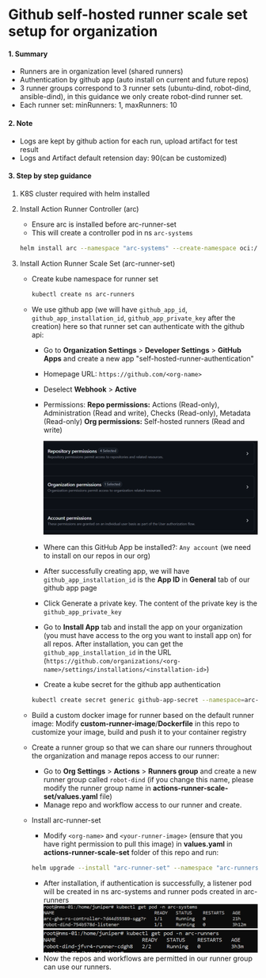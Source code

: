 # Github self-hosted runner scale set setup for organization
#### 1. Summary

- Runners are in organization level (shared runners)
- Authentication by github app (auto install on current and future repos)
- 3 runner groups correspond to 3 runner sets (ubuntu-dind, robot-dind, ansible-dind), in this guidance we only create robot-dind runner set.
- Each runner set: minRunners: 1, maxRunners: 10

#### 2. Note

- Logs are kept by github action for each run, upload artifact for test result
- Logs and Artifact default retension day: 90(can be customized)

#### 3. Step by step guidance

1. K8S cluster required with helm installed

2. Install Action Runner Controller (arc) 

   - Ensure arc is installed before arc-runner-set 
   - This will create a controller pod in ns `arc-systems`

   ```bash
   helm install arc --namespace "arc-systems" --create-namespace oci://ghcr.io/actions/actions-runner-controller-charts/gha-runner-scale-set-controller
   ```

3. Install Action Runner Scale Set (arc-runner-set)

   - Create kube namespace for runner set
     ```bash
     kubectl create ns arc-runners
     ```

   - We use github app (we will have `github_app_id`, `github_app_installation_id`, `github_app_private_key` after the creation) here so that runner set can authenticate with the github api:

     - Go to **Organization Settings** > **Developer Settings** > **GitHub Apps** and create a new app "self-hosted-runner-authentication"

     - Homepage URL: `https://github.com/<org-name> `

     - Deselect **Webhook** > **Active**

     - Permissions:
       **Repo permissions:** Actions (Read-only), Administration (Read and write), Checks (Read-only), Metadata (Read-only)
       **Org permissions:** Self-hosted runners (Read and write)

       ![image-20250117111000611](./README.assets/image-20250117111000611.png)

     - Where can this GitHub App be installed?: `Any account` (we need to install on our repos in our org)
     - After successfully creating app, we will have `github_app_installation_id` is the **App ID** in **General** tab of our github app page
     - Click Generate a private key. The content of the private key is the `github_app_private_key`
     - Go to **Install App** tab and install the app on your organization (you must have access to the org you want to install app on) for all repos. After installation, you can get the `github_app_installation_id` in the URL (`https://github.com/organizations/<org-name>/settings/installations/<installation-id>`)
     - Create a kube secret for the github app authentication

     ```bash
     kubectl create secret generic github-app-secret --namespace=arc-runners --from-literal=github_app_id=<app-id> --from-literal=github_app_installation_id=<installation-id> --from-literal=github_app_private_key='-----BEGIN RSA PRIVATE KEY-----********-----END RSA PRIVATE KEY-----'
     ```

   - Build a custom docker image for runner based on the default runner image: Modify **custom-runner-image**/**Dockerfile** in this repo to customize your image, build and push it to your container registry

   - Create a runner group so that we can share our runners throughout the organization and manage repos access to our runner:

     - Go to **Org Settings** > **Actions** > **Runners group** and create a new runner group called `robot-dind` (if you change this name, please modify the runner group name in **actions-runner-scale-set/values.yaml** file)
     - Manage repo and workflow access to our runner and create.

   - Install arc-runner-set

     - Modify `<org-name>` and `<your-runner-image>` (ensure that you have right permission to pull this image) in **values.yaml** in **actions-runner-scale-set** folder of this repo and run:

     ```bash
     helm upgrade --install "arc-runner-set" --namespace "arc-runners" --create-namespace -f values.yaml oci://ghcr.io/actions/actions-runner-controller-charts/gha-runner-scale-set
     ```

     - After installation, if authentication is successfully, a listener pod will be created in ns arc-systems and runner pods created in arc-runners
       ![image-20250117134404992](./README.assets/image-20250117134404992.png)		![image-20250117134529782](./README.assets/image-20250117134529782.png)
     - Now the repos and workflows are permitted in our runner group can use our runners.
